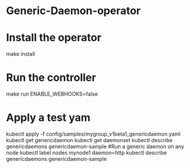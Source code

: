 # Generic-Daemon-operator
# Install the operator
make install
# Run the controller
make run ENABLE_WEBHOOKS=false
# Apply a test yam
kubectl apply -f config/samples/mygroup_v1beta1_genericdaemon.yaml
kubectl get genericdaemon
kubectl get daemonset
kubectl describe genericdaemons genericdaemon-sample
#Run a generic daemon on any node
kubectl label nodes mynode1 daemon=http
kubectl describe genericdaemons genericdaemon-sample

